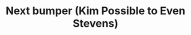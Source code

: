 ---
layout: entry
title: "Next bumper (Kim Possible to Even Stevens)"
organization: "Disney Channel"
usagedate: unknown
language: en
fulltitle: "Disney Channel Up next Bumper - Kim Possible to Even Stevens"
watermark: None
source: DarkManX16
sourceurl: https://www.youtube.com/playlist?list=PLEOXfxDYznc5RYDWOtkgWtdo2Q4qkSqnz
---